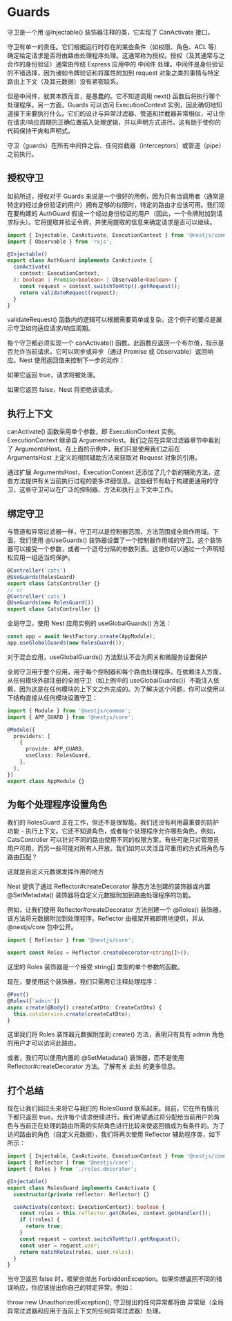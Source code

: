 # Guards

守卫是一个用 @Injectable() 装饰器注释的类，它实现了 CanActivate 接口。

守卫有单一的责任。它们根据运行时存在的某些条件（如权限、角色、ACL 等）确定给定请求是否将由路由处理程序处理。这通常称为授权。授权（及其通常与之合作的身份验证）通常由传统 Express 应用中的 中间件 处理。中间件是身份验证的不错选择，因为诸如令牌验证和将属性附加到 request 对象之类的事情与特定路由上下文（及其元数据）没有紧密联系。

但是中间件，就其本质而言，是愚蠢的。它不知道调用 next() 函数后将执行哪个处理程序。另一方面，Guards 可以访问 ExecutionContext 实例，因此确切地知道接下来要执行什么。它们的设计与异常过滤器、管道和拦截器非常相似，可让你在请求/响应周期的正确位置插入处理逻辑，并以声明方式进行。这有助于使你的代码保持干爽和声明式。

守卫（guards）在所有中间件之后、任何拦截器（interceptors）或管道（pipe）之前执行。

## 授权守卫

如前所述，授权对于 Guards 来说是一个很好的用例，因为只有当调用者（通常是特定的经过身份验证的用户）拥有足够的权限时，特定的路由才应该可用。我们现在要构建的 AuthGuard 假设一个经过身份验证的用户（因此，一个令牌附加到请求标头）。它将提取并验证令牌，并使用提取的信息来确定请求是否可以继续。


```ts
import { Injectable, CanActivate, ExecutionContext } from '@nestjs/common';
import { Observable } from 'rxjs';

@Injectable()
export class AuthGuard implements CanActivate {
  canActivate(
    context: ExecutionContext,
  ): boolean | Promise<boolean> | Observable<boolean> {
    const request = context.switchToHttp().getRequest();
    return validateRequest(request);
  }
}
```


validateRequest() 函数内的逻辑可以根据需要简单或复杂。这个例子的要点是展示守卫如何适应请求/响应周期。

每个守卫都必须实现一个 canActivate() 函数。此函数应返回一个布尔值，指示是否允许当前请求。它可以同步或异步（通过 Promise 或 Observable）返回响应。Nest 使用返回值来控制下一步的动作：

如果它返回 true，请求将被处理。

如果它返回 false，Nest 将拒绝该请求。



## 执行上下文

canActivate() 函数采用单个参数，即 ExecutionContext 实例。ExecutionContext 继承自 ArgumentsHost。我们之前在异常过滤器章节中看到了 ArgumentsHost。在上面的示例中，我们只是使用我们之前在 ArgumentsHost 上定义的相同辅助方法来获取对 Request 对象的引用。

通过扩展 ArgumentsHost，ExecutionContext 还添加了几个新的辅助方法，这些方法提供有关当前执行过程的更多详细信息。这些细节有助于构建更通用的守卫，这些守卫可以在广泛的控制器、方法和执行上下文中工作。


## 绑定守卫

与管道和异常过滤器一样，守卫可以是控制器范围、方法范围或全局作用域。下面，我们使用 @UseGuards() 装饰器设置了一个控制器作用域的守卫。这个装饰器可以接受一个参数，或者一个逗号分隔的参数列表。这使你可以通过一个声明轻松应用一组适当的保护。

```ts
@Controller('cats')
@UseGuards(RolesGuard)
export class CatsController {}
// or
@Controller('cats')
@UseGuards(new RolesGuard())
export class CatsController {}
```

全局守卫，使用 Nest 应用实例的 useGlobalGuards() 方法：

```ts
const app = await NestFactory.create(AppModule);
app.useGlobalGuards(new RolesGuard());

```

对于混合应用，useGlobalGuards() 方法默认不会为网关和微服务设置保护

全局守卫用于整个应用，用于每个控制器和每个路由处理程序。在依赖注入方面，从任何模块外部注册的全局守卫（如上例中的 useGlobalGuards()）不能注入依赖，因为这是在任何模块的上下文之外完成的。为了解决这个问题，你可以使用以下结构直接从任何模块设置守卫：

```ts
import { Module } from '@nestjs/common';
import { APP_GUARD } from '@nestjs/core';

@Module({
  providers: [
    {
      provide: APP_GUARD,
      useClass: RolesGuard,
    },
  ],
})
export class AppModule {}
```

## 为每个处理程序设置角色
我们的 RolesGuard 正在工作，但还不是很智能。我们还没有利用最重要的防护功能 - 执行上下文。它还不知道角色，或者每个处理程序允许哪些角色。例如，CatsController 可以针对不同的路由使用不同的权限方案。有些可能只对管理员用户可用，而另一些可能对所有人开放。我们如何以灵活且可重用的方式将角色与路由匹配？

这就是自定义元数据发挥作用的地方

Nest 提供了通过 Reflector#createDecorator 静态方法创建的装饰器或内置 @SetMetadata() 装饰器将自定义元数据附加到路由处理程序的功能。

例如，让我们使用 Reflector#createDecorator 方法创建一个 @Roles() 装饰器，该方法将元数据附加到处理程序。Reflector 由框架开箱即用地提供，并从 @nestjs/core 包中公开。
```ts
import { Reflector } from '@nestjs/core';

export const Roles = Reflector.createDecorator<string[]>();
```
这里的 Roles 装饰器是一个接受 string[] 类型的单个参数的函数。

现在，要使用这个装饰器，我们只需用它注释处理程序：

```ts
@Post()
@Roles(['admin'])
async create(@Body() createCatDto: CreateCatDto) {
  this.catsService.create(createCatDto);
}

```
这里我们将 Roles 装饰器元数据附加到 create() 方法，表明只有具有 admin 角色的用户才可以访问此路由。

或者，我们可以使用内置的 @SetMetadata() 装饰器，而不是使用 Reflector#createDecorator 方法。了解有关 此处 的更多信息。

## 打个总结


现在让我们回过头来将它与我们的 RolesGuard 联系起来。目前，它在所有情况下都只返回 true，允许每个请求继续进行。我们希望通过将分配给当前用户的角色与当前正在处理的路由所需的实际角色进行比较来使返回值成为有条件的。为了访问路由的角色（自定义元数据），我们将再次使用 Reflector 辅助程序类，如下所示：

```ts
import { Injectable, CanActivate, ExecutionContext } from '@nestjs/common';
import { Reflector } from '@nestjs/core';
import { Roles } from './roles.decorator';

@Injectable()
export class RolesGuard implements CanActivate {
  constructor(private reflector: Reflector) {}

  canActivate(context: ExecutionContext): boolean {
    const roles = this.reflector.get(Roles, context.getHandler());
    if (!roles) {
      return true;
    }
    const request = context.switchToHttp().getRequest();
    const user = request.user;
    return matchRoles(roles, user.roles);
  }
}
```

当守卫返回 false 时，框架会抛出 ForbiddenException。如果你想返回不同的错误响应，你应该抛出你自己的特定异常。例如：


throw new UnauthorizedException();
守卫抛出的任何异常都将由 异常层（全局异常过滤器和应用于当前上下文的任何异常过滤器）处理。